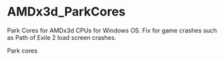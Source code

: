 # AMDx3d_ParkCores
Park Cores for AMDx3d CPUs for Windows OS. Fix for game crashes such as Path of Exile 2 load screen crashes. 

Park cores